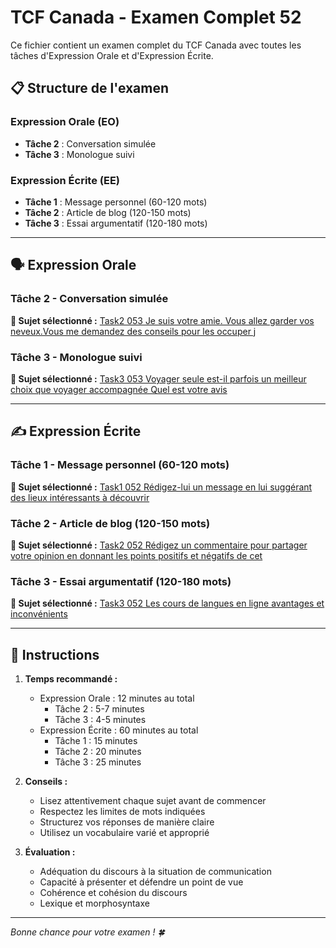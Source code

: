 # TCF Canada - Examen Complet 52

Ce fichier contient un examen complet du TCF Canada avec toutes les tâches d'Expression Orale et d'Expression Écrite.

## 📋 Structure de l'examen

### Expression Orale (EO)
- **Tâche 2** : Conversation simulée
- **Tâche 3** : Monologue suivi

### Expression Écrite (EE)  
- **Tâche 1** : Message personnel (60-120 mots)
- **Tâche 2** : Article de blog (120-150 mots)
- **Tâche 3** : Essai argumentatif (120-180 mots)

---

## 🗣️ Expression Orale

### Tâche 2 - Conversation simulée

**📄 Sujet sélectionné :** [Task2 053 Je suis votre amie. Vous allez garder vos neveux.Vous me demandez des conseils pour les occuper j](../tcf_canada/eo/task2/task2_053_Je_suis_votre_amie._Vous_allez_garder_vos_neveux.Vous_me_demandez_des_conseils_pour_les_occuper_j.md)

### Tâche 3 - Monologue suivi

**📄 Sujet sélectionné :** [Task3 053 Voyager seule est-il parfois un meilleur choix que voyager accompagnée Quel est votre avis](../tcf_canada/eo/task3/task3_053_Voyager_seule_est-il_parfois_un_meilleur_choix_que_voyager_accompagnée_Quel_est_votre_avis.md)

---

## ✍️ Expression Écrite

### Tâche 1 - Message personnel (60-120 mots)

**📄 Sujet sélectionné :** [Task1 052 Rédigez-lui un message en lui suggérant des lieux intéressants à découvrir](../tcf_canada/ee/task1/task1_052_Rédigez-lui_un_message_en_lui_suggérant_des_lieux_intéressants_à_découvrir.md)

### Tâche 2 - Article de blog (120-150 mots)

**📄 Sujet sélectionné :** [Task2 052 Rédigez un commentaire pour partager votre opinion en donnant les points positifs et négatifs de cet](../tcf_canada/ee/task2/task2_052_Rédigez_un_commentaire_pour_partager_votre_opinion_en_donnant_les_points_positifs_et_négatifs_de_cet.md)

### Tâche 3 - Essai argumentatif (120-180 mots)

**📄 Sujet sélectionné :** [Task3 052 Les cours de langues en ligne avantages et inconvénients](../tcf_canada/ee/task3/task3_052_Les_cours_de_langues_en_ligne_avantages_et_inconvénients.md)

---

## 📝 Instructions

1. **Temps recommandé :**
   - Expression Orale : 12 minutes au total
     - Tâche 2 : 5-7 minutes
     - Tâche 3 : 4-5 minutes
   - Expression Écrite : 60 minutes au total
     - Tâche 1 : 15 minutes
     - Tâche 2 : 20 minutes  
     - Tâche 3 : 25 minutes

2. **Conseils :**
   - Lisez attentivement chaque sujet avant de commencer
   - Respectez les limites de mots indiquées
   - Structurez vos réponses de manière claire
   - Utilisez un vocabulaire varié et approprié

3. **Évaluation :**
   - Adéquation du discours à la situation de communication
   - Capacité à présenter et défendre un point de vue
   - Cohérence et cohésion du discours
   - Lexique et morphosyntaxe

---

*Bonne chance pour votre examen ! 🍀*
